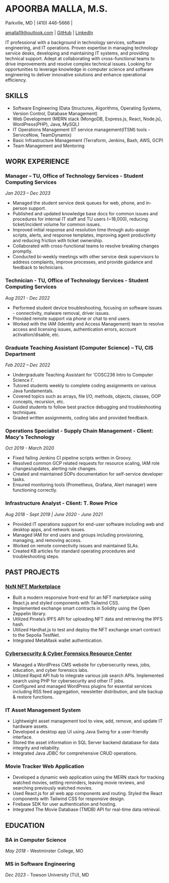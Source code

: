 # APOORBA MALLA, M.S.

Parkville, MD | (410) 446-5666 | 

[amalla19@outlook.com](mailto:amalla19@outlook.com) | [GitHub](https://github.com/amalla4) | [LinkedIn](https://www.linkedin.com/in/apoorba-malla-33b8091b9/)

IT professional with a background in technology services, software engineering, and IT operations. Proven expertise in managing technology service desks, developing and maintaining IT systems, and providing technical support. Adept at collaborating with cross-functional teams to drive improvements and resolve complex technical issues. Looking for opportunities to leverage knowledge in computer science and software engineering to deliver innovative solutions and enhance operational efficiency.

## SKILLS
- Software Engineering (Data Structures, Algorithms, Operating Systems, Version Control, Database Management)
- Web Development (MERN stack (MongoDB, Express.js, React, Node.js), WordPress(PHP), Java, MySQL)
- IT Operations Management (IT service management(ITSM) tools - ServiceNow, TeamDynamix)
- Basic Infrastructure Management (Terraform, Jenkins, Bash, AWS, GCP)
- Team Management and Mentoring


## WORK EXPERIENCE

### Manager – TU, Office of Technology Services - Student Computing Services
*Jan 2023 – Dec 2023*
- Managed the student service desk queues for web, phone, and in-person support.
- Published and updated knowledge base docs for common issues and procedures for internal IT staff and TU users (~18,000), reducing ticket/incident volume for common issues.
- Improved initial response and resolution time through auto-assign scripts, alerts, and response templates, improving agent productivity and reducing friction with ticket ownership.
- Collaborated with cross-functional teams to resolve breaking changes promptly.
- Conducted bi-weekly meetings with other service desk supervisors to address complaints, improve processes, and provide guidance and feedback to technicians.

### Technician - TU, Office of Technology Services - Student Computing Services
*Aug 2021 - Dec 2022*
- Performed student device troubleshooting, focusing on software issues - connectivity, malware removal, driver issues.
- Provided remote support via phone or chat to end users.
- Worked with the IAM (Identity and Access Management) team to resolve access and licensing issues, authentication errors, account activation/disable, etc.

### Graduate Teaching Assistant (Computer Science) – TU, CIS Department
*Feb 2022 – Dec 2022*
- Undergraduate Teaching Assistant for ‘COSC236 Intro to Computer Science I’.
- Tutored students weekly to complete coding assignments on various Java fundamentals.
- Covered topics such as arrays, file I/O, methods, objects, classes, OOP concepts, recursion, etc.
- Guided students to follow best practice debugging and troubleshooting techniques.
- Graded written assignments, coding labs and provided feedback.

### Operations Specialist - Supply Chain Management - Client: Macy's Technology
*Oct 2019 - March 2020*
- Fixed failing Jenkins CI pipeline scripts written in Groovy.
- Resolved common GCP related requests for resource scaling, IAM role changes/updates, alerting rule changes.
- Created and maintained SOPs documentation for self-service developer tasks.
- Ensured monitoring tools (Prometheus, Grafana, Alert manager) were functioning correctly.

### Infrastructure Analyst - Client: T. Rowe Price
*Aug 2018 - Sept 2019 | June 2020 - June 2021*
- Provided IT operations support for end-user software including web and desktop apps, and network issues.
- Managed IAM for end users and groups including provisioning, managing, and removing access.
- Worked on remote connectivity issues and maintained SLAs.
- Created KB articles for standard operating procedures and troubleshooting steps.

## PAST PROJECTS

### [NxN NFT Marketplace](https://nft-app-1.web.app/)
- Built a modern responsive front-end for an NFT marketplace using React.js and styled components with Tailwind CSS.
- Implemented exchange smart contracts in Solidity using the Open Zeppelin library.
- Utilized Pinata’s IPFS API for uploading NFT data and retrieving the IPFS hash.
- Utilized Hardhat.js to test and deploy the NFT exchange smart contract to the Sepolia TestNet.
- Integrated MetaMask wallet authentication.

### [Cybersecurity & Cyber Forensics Resource Center](https://www.cyberforensics4all.org/)
- Managed a WordPress CMS website for cybersecurity news, jobs, education, and cyber forensics labs.
- Utilized Rapid API hub to integrate various job search APIs. Implemented search using PHP for cybersecurity and other IT jobs.
- Configured and managed WordPress plugins for essential services including RSS feed aggregation, newsletter distribution, and site backup & restore functions.

### IT Asset Management System
- Lightweight asset management tool to view, add, remove, and update IT hardware assets.
- Developed a desktop app UI using Java Swing for a user-friendly interface.
- Stored the asset information in SQL Server backend database for data integrity and reliability.
- Integrated Java JDBC for comprehensive CRUD operations.

### Movie Tracker Web Application
- Developed a dynamic web application using the MERN stack for tracking watched movies, setting reminders, leaving movie reviews, and searching previously watched movies.
- Used React.js for all web app components and routing. Styled the React components with Tailwind CSS for responsive design.
- Firebase SDK for user authentication and hosting.
- Integrated The Movie Database (TMDB) API for real-time data retrieval.

## EDUCATION
### BA in Computer Science
*May 2018* - Westminster College, MO

### MS in Software Engineering
*Dec 2023* - Towson University (TU), MD
